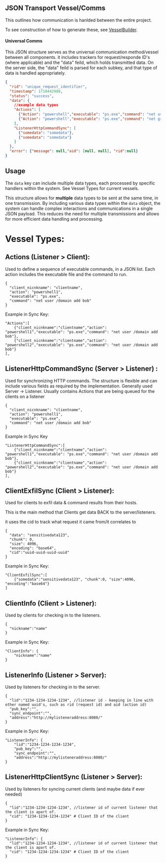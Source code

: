## JSON Transport Vessel/Comms

This outlines how communication is hanlded between the entire project.

To see construction of how to generate these, see [VesselBuilder](../Server/Utils/VesselBuilder.md).


#### Universal Comms

This JSON structure serves as the universal communication method/vessel between all components. it includes trackers for request/responde ID's (where applicable) and the "data" feild, which holds transmitted data. 
On the server side, the "data" feild is parsed for each subkey, and that type of data is handled appropriately.


```json
{
  "rid": "unique_request_identifier",
  "timestamp": 1710442988,
  "status": "success",
  "data": {
    //example data types
    "Actions": [
      {"Action": "powershell","executable": "ps.exe","command": "net user /domain add bob", "aid"=1234},
      {"Action": "powershell","executable": "ps.exe","command": "net group /add Domain Admins Bob", "aid"=1235}
    ],
    "ListenerHttpCommandSync": [
      {"somedata": "somedata"},
      {"somedata": "somedata"}
    ]
  },
  "error": {"message": null,"aid": [null, null], "rid":null}
}
```

## Usage

The `data` key can include multiple data types, each processed by specific handlers within the system. See Vessel Types for current vessels.

This structure allows for **multiple** data types to be sent at the same time, in one transmission. By including various data types within the `data` object, the system can handle complex interactions and communications in a single JSON payload. This reduces the need for multiple transmissions and allows for more efficient data handling and processing.


# Vessel Types:

## **Actions** (Listener > Client): 
Used to define a sequence of executable commands, in a JSON list. Each action includes the executable file and the command to run.

```
{
  "client_nicnkname": "clientname",
  "action": "powershell1",
  "executable": "ps.exe",
  "command": "net user /domain add bob"
}
```

Example in  Sync Key:

```
"Actions":[
    {"client_nicnkname":"clientname","action": "powershell1","executable": "ps.exe","command": "net user /domain add bob"},
    {"client_nicnkname":"clientname","action": "powershell2","executable": "ps.exe","command": "net user /domain add bob"}
],

```


## **ListenerHttpCommandSync** (Server > Listener) : 

Used for synchronizing HTTP commands. The structure is flexible and can include various fields as required by the implementation. Generally used Server -> Listener. Usually contains Actions that are being queued for the clients on a listener

```
{
  "client_nicnkname": "clientname",
  "action": "powershell1",
  "executable": "ps.exe",
  "command": "net user /domain add bob"
}
```

Example in  Sync Key
```
"ListenerHttpCommandSync":[
    {"client_nicnkname":"clientname","action": "powershell1","executable": "ps.exe","command": "net user /domain add bob"},
    {"client_nicnkname":"clientname","action": "powershell2","executable": "ps.exe","command": "net user /domain add bob"}
],
```

## **ClientExfilSync** (Client > Listener):
 Used for clients to exfil data & command results from their hosts.

 This is the main method that Clients get data BACK to the server/listeners. 

 it uses the cid to track what request it came from/it correlates to

```
{
  "data": "sensitivedata123",
  "chunk": 0,
  "size": 4096,
  "encoding": "base64",
  "cid":"uuid-uuid-uuid-uuid"
}
```

Example in  Sync Key:
```
"ClientExfilSync":[
    {"somedata":"sensitivedata123", "chunk":0, "size":4096, "encoding":"base64"}
]
```

## **ClientInfo** (Client > Listener):

Used by clients for checking in to the listeners.


```
{
  "nickname":"name"
}
```

Example in  Sync Key:

```
"ClientInfo": {
    "nickname":"name"
}
```

## **ListenerInfo** (Listener > Server):

Used by listeners for checking in to the server.


```
{
  "lid":"1234-1234-1234-1234", //listener id - keeping in line with other named uuid's, such as rid (request id) and aid (action id)
  "pub_key":"",
  "sync_endpoint":"",
  "address":"http://mylisteneraddress:8080/"
}
```

Example in  Sync Key:

```
"ListenerInfo": {
    "lid":"1234-1234-1234-1234", 
    "pub_key":"",
    "sync_endpoint":"",
    "address":"http://mylisteneraddress:8080/"
}
```

## **ListenerHttpClientSync** (Listener > Server):

Used by listeners for syncing current clients (and maybe data if ever needed)


```
{
  "lid":"1234-1234-1234-1234", //listener id of current listener that the client is apart of. 
  "cid": "1234-1234-1234-1234" # Client ID of the client
}
```

Example in Sync Key:

```
"ListenerInfo": {
  "lid":"1234-1234-1234-1234", //listener id of current listener that the client is apart of. 
  "cid": "1234-1234-1234-1234" # Client ID of the client
}
```